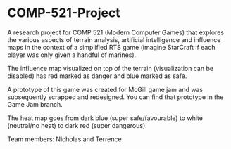 # COMP-521-Project

A research project for COMP 521 (Modern Computer Games) that explores the various aspects of terrain analysis, artificial intelligence and influence maps in the context of a simplified RTS game (imagine StarCraft if each player was only given a handful of marines).

The influence map visualized on top of the terrain (visualization can be disabled) has red marked as danger and blue marked as safe.

A prototype of this game was created for McGill game jam and was subsequently scrapped and redesigned. You can find that prototype in the Game Jam branch.

The heat map goes from dark blue (super safe/favourable) to white (neutral/no heat) to dark red (super dangerous).

Team members: Nicholas and Terrence
